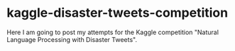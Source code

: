 # kaggle-disaster-tweets-competition
Here I am going to post my attempts for the Kaggle competition "Natural Language Processing with Disaster Tweets".
